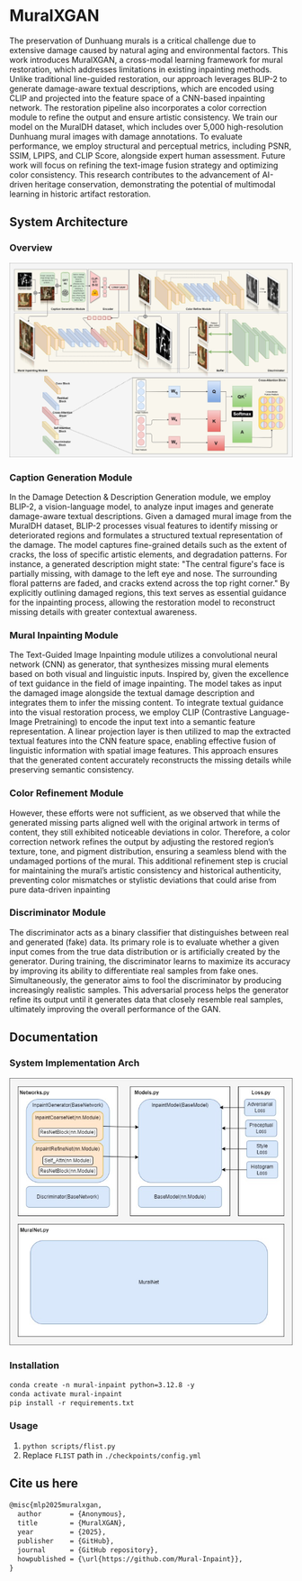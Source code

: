 # MuralXGAN
The preservation of Dunhuang murals is a critical challenge due to extensive damage caused by natural aging and environmental factors. This work introduces MuralXGAN, a cross-modal learning framework for mural restoration, which addresses limitations in existing inpainting methods. Unlike traditional line-guided restoration, our approach leverages BLIP-2 to generate damage-aware textual descriptions, which are encoded using CLIP and projected into the feature space of a CNN-based inpainting network. The restoration pipeline also incorporates a color correction module to refine the output and ensure artistic consistency. We train our model on the MuralDH dataset, which includes over 5,000 high-resolution Dunhuang mural images with damage annotations. To evaluate performance, we employ structural and perceptual metrics, including PSNR, SSIM, LPIPS, and CLIP Score, alongside expert human assessment. Future work will focus on refining the text-image fusion strategy and optimizing color consistency. This research contributes to the advancement of AI-driven heritage conservation, demonstrating the potential of multimodal learning in historic artifact restoration.
## System Architecture
### Overview
![system-arch](./readme-figures/arch.jpg)

### Caption Generation Module
In the Damage Detection \& Description Generation module, we employ BLIP-2, a vision-language model, to analyze input images and generate damage-aware textual descriptions. Given a damaged mural image from the MuralDH dataset, BLIP-2 processes visual features to identify missing or deteriorated regions and formulates a structured textual representation of the damage. The model captures fine-grained details such as the extent of cracks, the loss of specific artistic elements, and degradation patterns. For instance, a generated description might state: "The central figure's face is partially missing, with damage to the left eye and nose. The surrounding floral patterns are faded, and cracks extend across the top right corner." By explicitly outlining damaged regions, this text serves as essential guidance for the inpainting process, allowing the restoration model to reconstruct missing details with greater contextual awareness.  
### Mural Inpainting Module
The Text-Guided Image Inpainting module utilizes a convolutional neural network (CNN) as generator, that synthesizes missing mural elements based on both visual and linguistic inputs. Inspired by, given the excellence of text guidance in the field of image inpainting. The model takes as input the damaged image alongside the textual damage description and integrates them to infer the missing content. To integrate textual guidance into the visual restoration process, we employ CLIP (Contrastive Language-Image Pretraining) to encode the input text into a semantic feature representation. A linear projection layer is then utilized to map the extracted textual features into the CNN feature space, enabling effective fusion of linguistic information with spatial image features. This approach ensures that the generated content accurately reconstructs the missing details while preserving semantic consistency.
### Color Refinement Module
However, these efforts were not sufficient, as we observed that while the generated missing parts aligned well with the original artwork in terms of content, they still exhibited noticeable deviations in color. Therefore, a color correction network refines the output by adjusting the restored region’s texture, tone, and pigment distribution, ensuring a seamless blend with the undamaged portions of the mural. This additional refinement step is crucial for maintaining the mural’s artistic consistency and historical authenticity, preventing color mismatches or stylistic deviations that could arise from pure data-driven inpainting
### Discriminator Module
The discriminator acts as a binary classifier that distinguishes between real and generated (fake) data. Its primary role is to evaluate whether a given input comes from the true data distribution or is artificially created by the generator. During training, the discriminator learns to maximize its accuracy by improving its ability to differentiate real samples from fake ones. Simultaneously, the generator aims to fool the discriminator by producing increasingly realistic samples. This adversarial process helps the generator refine its output until it generates data that closely resemble real samples, ultimately improving the overall performance of the GAN.

## Documentation
### System Implementation Arch
![code-arch](./readme-figures/system_arch.jpg)
### Installation
```aiignore
conda create -n mural-inpaint python=3.12.8 -y
conda activate mural-inpaint
pip install -r requirements.txt
```
### Usage
1. `python scripts/flist.py`
2. Replace `FLIST` path in `./checkpoints/config.yml`


## Cite us here
```shell
@misc{mlp2025muralxgan,
  author       = {Anonymous},
  title        = {MuralXGAN},
  year         = {2025},
  publisher    = {GitHub},
  journal      = {GitHub repository},
  howpublished = {\url{https://github.com/Mural-Inpaint}},
}
```